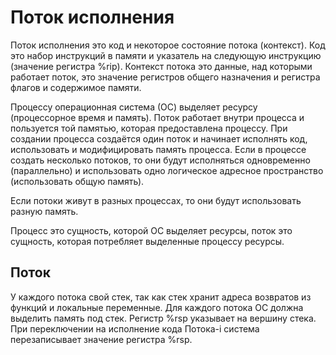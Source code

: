 # Поток исполнения

Поток исполнения это код и некоторое состояние потока (контекст).
Код это набор инструкций в памяти и указатель на следующую инструкцию (значение регистра %rip).
Контекст потока это данные, над которыми работает поток, это значение регистров общего назначения и регистра флагов и содержимое памяти.

Процессу операционная система (ОС) выделяет ресурсу (процессорное время и память).
Поток работает внутри процесса и пользуется той памятью, которая предоставлена процессу.
При создании процесса создаётся один поток и начинает исполнять код, использовать и модифицировать память процесса.
Если в процессе создать несколько потоков, то они будут исполняться одновременно (параллельно) и использовать одно логическое адресное пространство (использовать общую память).

Если потоки живут в разных процессах, то они будут использовать разную память.

Процесс это сущность, которой ОС выделяет ресурсы, поток это сущность, которая потребляет выделенные процессу ресурсы.

## Поток

У каждого потока свой стек, так как стек хранит адреса возвратов из функций и локальные переменные.
Для каждого потока ОС должна выделить память под стек. Регистр %rsp указывает на вершину стека.
При переключении на исполнение кода Потока-i система перезаписывает значение регистра %rsp.
